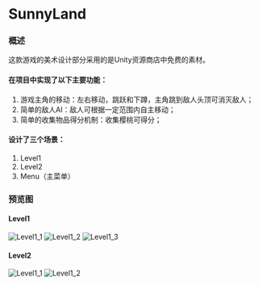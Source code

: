 # SunnyLand
### 概述
这款游戏的美术设计部分采用的是Unity资源商店中免费的素材。
#### 在项目中实现了以下主要功能： 
1.  游戏主角的移动：左右移动，跳跃和下蹲，主角跳到敌人头顶可消灭敌人；
2.	简单的敌人AI：敌人可根据一定范围内自主移动；
3.	简单的收集物品得分机制：收集樱桃可得分；
#### 设计了三个场景：
1.  Level1
2.  Level2
3.  Menu（主菜单）
### 预览图
#### Level1
![Level1_1](https://github.com/DengXF1225/SunnyLand/blob/master/Img/productShow/Leve1_1.png)
![Level1_2](https://github.com/DengXF1225/SunnyLand/blob/master/Img/productShow/Leve1_2.png)
![Level1_3](https://github.com/DengXF1225/SunnyLand/blob/master/Img/productShow/Leve1_3.png)

#### Level2
![Level1_1](https://github.com/DengXF1225/SunnyLand/blob/master/Img/productShow/Leve2_1.png)
![Level1_2](https://github.com/DengXF1225/SunnyLand/blob/master/Img/productShow/Leve2_2.png)
